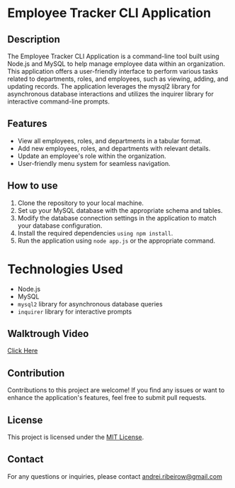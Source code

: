 # Employee Tracker CLI Application

## Description

The Employee Tracker CLI Application is a command-line tool built using Node.js and MySQL to help manage employee data within an organization. This application offers a user-friendly interface to perform various tasks related to departments, roles, and employees, such as viewing, adding, and updating records. The application leverages the mysql2 library for asynchronous database interactions and utilizes the inquirer library for interactive command-line prompts.

## Features

- View all employees, roles, and departments in a tabular format.
- Add new employees, roles, and departments with relevant details.
- Update an employee's role within the organization.
- User-friendly menu system for seamless navigation.

## How to use

1. Clone the repository to your local machine.
2. Set up your MySQL database with the appropriate schema and tables.
3. Modify the database connection settings in the application to match your database configuration.
4. Install the required dependencies `using npm install`.
5. Run the application using `node app.js` or the appropriate command.

# Technologies Used

- Node.js
- MySQL
- `mysql2` library for asynchronous database queries
- `inquirer` library for interactive prompts

## Walktrough Video

[Click Here](https://drive.google.com/file/d/1IYvKkOUp4r9NHxIrCaJ8ULsDkm0qBBBV/view)

## Contribution

Contributions to this project are welcome! If you find any issues or want to enhance the application's features, feel free to submit pull requests.

## License

This project is licensed under the [MIT License](https://chat.openai.com/LICENSE).

## Contact

For any questions or inquiries, please contact andrei.ribeirow@gmail.com
